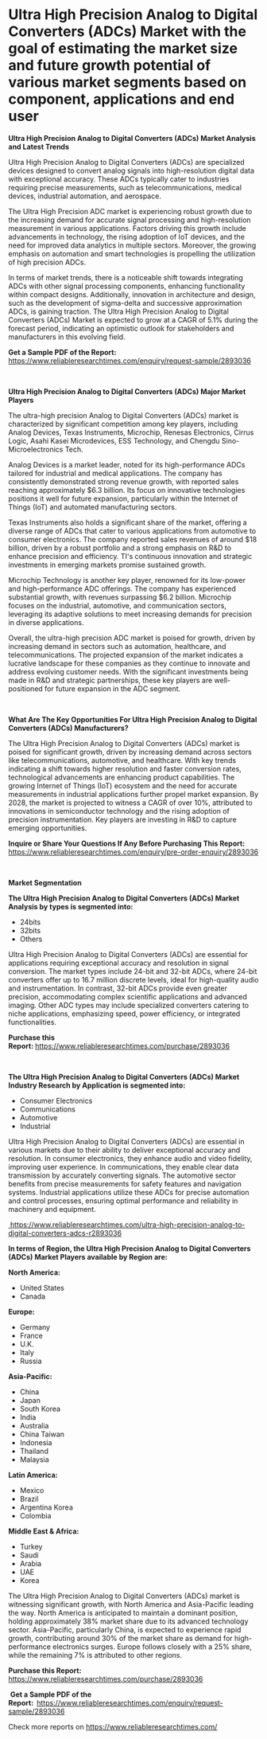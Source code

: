 <p><h1>Ultra High Precision Analog to Digital Converters (ADCs) Market with the goal of estimating the market size and future growth potential of various market segments based on component, applications and end user</h1></p><p><strong>Ultra High Precision Analog to Digital Converters (ADCs) Market Analysis and Latest Trends</strong></p>
<p><p>Ultra High Precision Analog to Digital Converters (ADCs) are specialized devices designed to convert analog signals into high-resolution digital data with exceptional accuracy. These ADCs typically cater to industries requiring precise measurements, such as telecommunications, medical devices, industrial automation, and aerospace.</p><p>The Ultra High Precision ADC market is experiencing robust growth due to the increasing demand for accurate signal processing and high-resolution measurement in various applications. Factors driving this growth include advancements in technology, the rising adoption of IoT devices, and the need for improved data analytics in multiple sectors. Moreover, the growing emphasis on automation and smart technologies is propelling the utilization of high precision ADCs.</p><p>In terms of market trends, there is a noticeable shift towards integrating ADCs with other signal processing components, enhancing functionality within compact designs. Additionally, innovation in architecture and design, such as the development of sigma-delta and successive approximation ADCs, is gaining traction. The Ultra High Precision Analog to Digital Converters (ADCs) Market is expected to grow at a CAGR of 5.1% during the forecast period, indicating an optimistic outlook for stakeholders and manufacturers in this evolving field.</p></p>
<p><strong>Get a Sample PDF of the Report:&nbsp;</strong> <a href="https://www.reliableresearchtimes.com/enquiry/request-sample/2893036?utm_campaign=3311&utm_medium=2&utm_source=Github&utm_content=ia&utm_term=15032025&utm_id=ultra-high-precision-analog-to-digital-converters-adcs">https://www.reliableresearchtimes.com/enquiry/request-sample/2893036</a></p>
<p>&nbsp;</p>
<p><strong>Ultra High Precision Analog to Digital Converters (ADCs) Major Market Players</strong></p>
<p><p>The ultra-high precision Analog to Digital Converters (ADCs) market is characterized by significant competition among key players, including Analog Devices, Texas Instruments, Microchip, Renesas Electronics, Cirrus Logic, Asahi Kasei Microdevices, ESS Technology, and Chengdu Sino-Microelectronics Tech. </p><p>Analog Devices is a market leader, noted for its high-performance ADCs tailored for industrial and medical applications. The company has consistently demonstrated strong revenue growth, with reported sales reaching approximately $6.3 billion. Its focus on innovative technologies positions it well for future expansion, particularly within the Internet of Things (IoT) and automated manufacturing sectors.</p><p>Texas Instruments also holds a significant share of the market, offering a diverse range of ADCs that cater to various applications from automotive to consumer electronics. The company reported sales revenues of around $18 billion, driven by a robust portfolio and a strong emphasis on R&D to enhance precision and efficiency. TI's continuous innovation and strategic investments in emerging markets promise sustained growth.</p><p>Microchip Technology is another key player, renowned for its low-power and high-performance ADC offerings. The company has experienced substantial growth, with revenues surpassing $6.2 billion. Microchip focuses on the industrial, automotive, and communication sectors, leveraging its adaptive solutions to meet increasing demands for precision in diverse applications.</p><p>Overall, the ultra-high precision ADC market is poised for growth, driven by increasing demand in sectors such as automation, healthcare, and telecommunications. The projected expansion of the market indicates a lucrative landscape for these companies as they continue to innovate and address evolving customer needs. With the significant investments being made in R&D and strategic partnerships, these key players are well-positioned for future expansion in the ADC segment.</p></p>
<p>&nbsp;</p>
<p><strong>What Are The Key Opportunities For Ultra High Precision Analog to Digital Converters (ADCs) Manufacturers?</strong></p>
<p><p>The Ultra High Precision Analog to Digital Converters (ADCs) market is poised for significant growth, driven by increasing demand across sectors like telecommunications, automotive, and healthcare. With key trends indicating a shift towards higher resolution and faster conversion rates, technological advancements are enhancing product capabilities. The growing Internet of Things (IoT) ecosystem and the need for accurate measurements in industrial applications further propel market expansion. By 2028, the market is projected to witness a CAGR of over 10%, attributed to innovations in semiconductor technology and the rising adoption of precision instrumentation. Key players are investing in R&D to capture emerging opportunities.</p></p>
<p><strong>Inquire or Share Your Questions If Any Before Purchasing This Report:</strong> <a href="https://www.reliableresearchtimes.com/enquiry/pre-order-enquiry/2893036?utm_campaign=3311&utm_medium=2&utm_source=Github&utm_content=ia&utm_term=15032025&utm_id=ultra-high-precision-analog-to-digital-converters-adcs">https://www.reliableresearchtimes.com/enquiry/pre-order-enquiry/2893036</a></p>
<p>&nbsp;</p>
<p><strong>Market Segmentation</strong></p>
<p><strong>The Ultra High Precision Analog to Digital Converters (ADCs) Market Analysis by types is segmented into:</strong></p>
<p><ul><li>24bits</li><li>32bits</li><li>Others</li></ul></p>
<p><p>Ultra High Precision Analog to Digital Converters (ADCs) are essential for applications requiring exceptional accuracy and resolution in signal conversion. The market types include 24-bit and 32-bit ADCs, where 24-bit converters offer up to 16.7 million discrete levels, ideal for high-quality audio and instrumentation. In contrast, 32-bit ADCs provide even greater precision, accommodating complex scientific applications and advanced imaging. Other ADC types may include specialized converters catering to niche applications, emphasizing speed, power efficiency, or integrated functionalities.</p></p>
<p><strong>Purchase this Report:&nbsp;</strong><a href="https://www.reliableresearchtimes.com/purchase/2893036?utm_campaign=3311&utm_medium=2&utm_source=Github&utm_content=ia&utm_term=15032025&utm_id=ultra-high-precision-analog-to-digital-converters-adcs">https://www.reliableresearchtimes.com/purchase/2893036</a></p>
<p>&nbsp;</p>
<p><strong>The Ultra High Precision Analog to Digital Converters (ADCs) Market Industry Research by Application is segmented into:</strong></p>
<p><ul><li>Consumer Electronics</li><li>Communications</li><li>Automotive</li><li>Industrial</li></ul></p>
<p><p>Ultra High Precision Analog to Digital Converters (ADCs) are essential in various markets due to their ability to deliver exceptional accuracy and resolution. In consumer electronics, they enhance audio and video fidelity, improving user experience. In communications, they enable clear data transmission by accurately converting signals. The automotive sector benefits from precise measurements for safety features and navigation systems. Industrial applications utilize these ADCs for precise automation and control processes, ensuring optimal performance and reliability in machinery and equipment.</p></p>
<p><a href="https://www.reliableresearchtimes.com/ultra-high-precision-analog-to-digital-converters-adcs-r2893036?utm_campaign=3311&utm_medium=2&utm_source=Github&utm_content=ia&utm_term=15032025&utm_id=ultra-high-precision-analog-to-digital-converters-adcs">&nbsp;https://www.reliableresearchtimes.com/ultra-high-precision-analog-to-digital-converters-adcs-r2893036</a></p>
<p><strong>In terms of Region, the Ultra High Precision Analog to Digital Converters (ADCs) Market Players available by Region are:</strong></p>
<p>
    <p> <strong> North America: </strong>
        <ul>
            <li>United States</li>
            <li>Canada</li>
        </ul>
        </p> 
    <p> <strong> Europe: </strong>
        <ul>
            <li>Germany</li>
            <li>France</li>
            <li>U.K.</li>
            <li>Italy</li>
            <li>Russia</li>
        </ul>
        </p> 
    <p> <strong> Asia-Pacific: </strong>
        <ul>
            <li>China</li>
            <li>Japan</li>
            <li>South Korea</li>
            <li>India</li>
            <li>Australia</li>
            <li>China Taiwan</li>
            <li>Indonesia</li>
            <li>Thailand</li>
            <li>Malaysia</li>
        </ul>
        </p> 
    <p> <strong> Latin America: </strong>
        <ul>
            <li>Mexico</li>
            <li>Brazil</li>
            <li>Argentina Korea</li>
            <li>Colombia</li>
        </ul>
        </p> 
    <p> <strong> Middle East & Africa: </strong>
        <ul>
            <li>Turkey</li>
            <li>Saudi</li>
            <li>Arabia</li>
            <li>UAE</li>
            <li>Korea</li>
        </ul>
    </p>
    </p>
<p><p>The Ultra High Precision Analog to Digital Converters (ADCs) market is witnessing significant growth, with North America and Asia-Pacific leading the way. North America is anticipated to maintain a dominant position, holding approximately 38% market share due to its advanced technology sector. Asia-Pacific, particularly China, is expected to experience rapid growth, contributing around 30% of the market share as demand for high-performance electronics surges. Europe follows closely with a 25% share, while the remaining 7% is attributed to other regions.</p></p>
<p><strong>Purchase this Report: </strong><a href="https://www.reliableresearchtimes.com/purchase/2893036?utm_campaign=3311&utm_medium=2&utm_source=Github&utm_content=ia&utm_term=15032025&utm_id=ultra-high-precision-analog-to-digital-converters-adcs">https://www.reliableresearchtimes.com/purchase/2893036</a></p>
<p>&nbsp;<strong>Get a Sample PDF of the Report:&nbsp;&nbsp;</strong><a href="https://www.reliableresearchtimes.com/enquiry/request-sample/2893036?utm_campaign=3311&utm_medium=2&utm_source=Github&utm_content=ia&utm_term=15032025&utm_id=ultra-high-precision-analog-to-digital-converters-adcs">https://www.reliableresearchtimes.com/enquiry/request-sample/2893036</a></p>
<p><strong></strong></p>
<p>Check more reports on <a href="https://www.reliableresearchtimes.com/?utm_campaign=3311&utm_medium=2&utm_source=Github&utm_content=ia&utm_term=15032025&utm_id=ultra-high-precision-analog-to-digital-converters-adcs">https://www.reliableresearchtimes.com/</a></p>